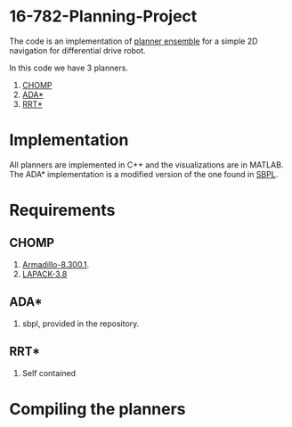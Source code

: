 # 16-782-Planning-Project

The code is an implementation of [planner ensemble](https://www.ri.cmu.edu/pub_files/2014/5/The_Planner%20Ensemble_and_Trajectory_Executive_small.pdf) for a simple 2D navigation for differential drive robot. 

In this code we have 3 planners.
1) [CHOMP](https://www.ri.cmu.edu/pub_files/2009/5/icra09-chomp.pdf)
2) [ADA\*](http://www.cs.cmu.edu/~ggordon/likhachev-etal.anytime-dstar.pdf)
3) [RRT\*](http://www.roboticsproceedings.org/rss06/p34.pdf)

# Implementation
All planners are implemented in C++ and the visualizations are in MATLAB. The ADA\* implementation is a modified version of the one found in [SBPL](https://github.com/sbpl/sbpl).

# Requirements
## CHOMP
1) [Armadillo-8.300.1](http://arma.sourceforge.net/download.html).
2) [LAPACK-3.8](http://www.netlib.org/lapack/#_lapack_version_3_8_0_2)

## ADA*
1) sbpl, provided in the repository.

## RRT*
1) Self contained

# Compiling the planners

